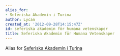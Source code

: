 ```yaml
---
alias_for:
- Seferiska Akademin i Turina
author: Lycan
created_at: '2012-09-28T14:15:47Z'
id: seferiska akademin för humana vetenskaper
title: Seferiska Akademin för Humana Vetenskaper
---
```

Alias for [Seferiska Akademin i Turina]

  [Seferiska Akademin i Turina]: Seferiska_Akademin_i_Turina